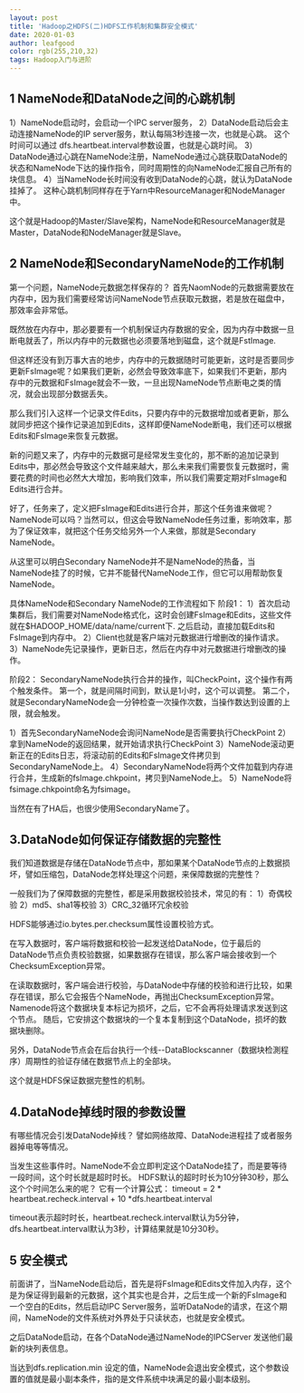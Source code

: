 ```yaml
---
layout: post
title: 'Hadoop之HDFS(二)HDFS工作机制和集群安全模式'
date: 2020-01-03
author: leafgood
color: rgb(255,210,32)
tags: Hadoop入门与进阶
---
```

## 1 NameNode和DataNode之间的心跳机制
1）NameNode启动时，会启动一个IPC server服务，
2）DataNode启动后会主动连接NameNode的IP server服务，默认每隔3秒连接一次，也就是心跳。
这个时间可以通过 dfs.heartbeat.interval参数设置，也就是心跳时间。
3）DataNode通过心跳在NameNode注册，NameNode通过心跳获取DataNode的状态和NameNode下达的操作指令，同时周期性的向NameNode汇报自己所有的块信息。
4）当NameNode长时间没有收到DataNode的心跳，就认为DataNode挂掉了。
这种心跳机制同样存在于Yarn中ResourceManager和NodeManager中。

这个就是Hadoop的Master/Slave架构，NameNode和ResourceManager就是Master，DataNode和NodeManager就是Slave。

## 2 NameNode和SecondaryNameNode的工作机制
第一个问题，NameNode元数据怎样保存的？
首先NaomNode的元数据需要放在内存中，因为我们需要经常访问NameNode节点获取元数据，若是放在磁盘中，那效率会非常低。

既然放在内存中，那必要要有一个机制保证内存数据的安全，因为内存中数据一旦断电就丢了，所以内存中的元数据也必须要落地到磁盘，这个就是FstImage.

但这样还没有到万事大吉的地步，内存中的元数据随时可能更新，这时是否要同步更新FsImage呢？如果我们更新，必然会导致效率底下，如果我们不更新，那内存中的元数据和FsImage就会不一致，一旦出现NameNode节点断电之类的情况，就会出现部分数据丢失。

那么我们引入这样一个记录文件Edits，只要内存中的元数据增加或者更新，那么就同步把这个操作记录追加到Edits，这样即便NameNode断电，我们还可以根据Edits和FsImage来恢复元数据。

新的问题又来了，内存中的元数据可是经常发生变化的，那不断的追加记录到Edits中，那必然会导致这个文件越来越大，那么未来我们需要恢复元数据时，需要花费的时间也必然大大增加，影响我们效率，所以我们需要定期对FsImage和Edits进行合并。

好了，任务来了，定义把FsImage和Edits进行合并，那这个任务谁来做呢？NameNode可以吗？当然可以，但这会导致NameNode任务过重，影响效率，那为了保证效率，就把这个任务交给另外一个人来做，那就是Secondary NameNode。

从这里可以明白Secondary NameNode并不是NameNode的热备，当NameNode挂了的时候，它并不能替代NameNode工作，但它可以用帮助恢复NameNode。

具体NameNode和Secondary NameNode的工作流程如下
阶段1：
1）首次启动集群后，我们需要对NameNode格式化，这时会创建FsImage和Edits，这些文件就在$HADOOP_HOME/data/name/current下.
之后启动，直接加载Edits和FsImage到内存中。
2）Client也就是客户端对元数据进行增删改的操作请求。
3）NameNode先记录操作，更新日志，然后在内存中对元数据进行增删改的操作。

阶段2：
SecondaryNameNode执行合并的操作，叫CheckPoint，这个操作有两个触发条件。
第一个，就是间隔时间到，默认是1小时，这个可以调整。
第二个，就是SecondaryNameNode会一分钟检查一次操作次数，当操作数达到设置的上限，就会触发。

1）首先SecondaryNameNode会询问NameNode是否需要执行CheckPoint
2）拿到NameNode的返回结果，就开始请求执行CheckPoint
3）NameNode滚动更新正在的Edits日志，将滚动前的Edits和FsImage文件拷贝到SecondaryNameNode上。
4）SecondaryNameNode将两个文件加载到内存进行合并，生成新的fsImage.chkpoint，拷贝到NameNode上。
5）NameNode将fsimage.chkpoint命名为fsimage。

当然在有了HA后，也很少使用SecondaryName了。


## 3.DataNode如何保证存储数据的完整性
我们知道数据是存储在DataNode节点中，那如果某个DataNode节点的上数据损坏，譬如压缩包，DataNode怎样处理这个问题，来保障数据的完整性？

一般我们为了保障数据的完整性，都是采用数据校验技术，常见的有：
1）奇偶校验
2）md5、sha1等校验
3）CRC_32循环冗余校验

HDFS能够通过io.bytes.per.checksum属性设置校验方式。

在写入数据时，客户端将数据和校验一起发送给DataNode，位于最后的DataNode节点负责校验数据，如果数据存在错误，那么客户端会接收到一个ChecksumException异常。

在读取数据时，客户端会进行校验，与DataNode中存储的校验和进行比较，如果存在错误，那么它会报告个NameNode，再抛出ChecksumException异常。Namenode将这个数据块复本标记为损坏，之后，它不会再将处理请求发送到这个节点。
随后，它安排这个数据块的一个复本复制到这个DataNode，损坏的数据块删除。

另外，DataNode节点会在后台执行一个线--DataBlockscanner（数据块检測程序）周期性的验证存储在数据节点上的全部块。

这个就是HDFS保证数据完整性的机制。 

## 4.DataNode掉线时限的参数设置
有哪些情况会引发DataNode掉线？
譬如网络故障、DataNode进程挂了或者服务器掉电等等情况。

当发生这些事件时。NameNode不会立即判定这个DataNode挂了，而是要等待一段时间，这个时长就是超时时长。
HDFS默认的超时时长为10分钟30秒，那么这个个时间怎么来的呢？
它有一个计算公式：
timeout = 2 * heartbeat.recheck.interval + 10 *dfs.heartbeat.interval

timeout表示超时时长，heartbeat.recheck.interval默认为5分钟，dfs.heartbeat.interval默认为3秒，计算结果就是10分30秒。

## 5 安全模式
前面讲了，当NameNode启动后，首先是将FsImage和Edits文件加入内存，这个是为保证得到最新的元数据，这个其实也是合并，之后生成一个新的FsImage和一个空白的Edits，然后启动IPC Server服务，监听DataNode的请求，在这个期间，NameNode的文件系统对外界处于只读状态，也就是安全模式。

之后DataNode启动，在各个DataNode通过NameNode的IPCServer 发送他们最新的块列表信息。

当达到dfs.replication.min 设定的值，NameNode会退出安全模式，这个参数设置的值就是最小副本条件，指的是文件系统中块满足的最小副本级别。


